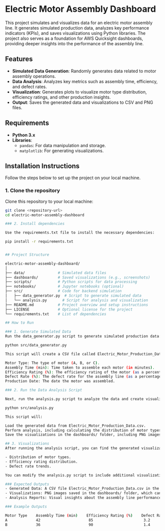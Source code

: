 <!-- # Electric Motor Assembly Dashboard  

This project simulates and visualizes data for an electric motor assembly line. It uses Python for data generation and analysis, and includes dashboards for visualizing key performance indicators (KPIs) like assembly time, efficiency, and defect rates.  

---

## Project Overview  

The purpose of this project is to analyze production trends in an electric motor assembly line by generating and visualizing simulated data. Insights derived from this analysis can help improve production efficiency and identify bottlenecks.  

### Features:  
- Simulated electric motor production data (motor type, assembly time, defect rate, etc.)  
- Visualization of KPIs, including assembly time distribution and efficiency vs. defect rate  
- Easy-to-run scripts for data generation and analysis  

---

## Project Structure  

```plaintext
electric-motor-assembly-dashboard/
│
├── data/               # Simulated data files
├── dashboards/         # Saved visualizations (e.g., screenshots)
├── scripts/            # Python scripts for data processing
├── notebooks/          # Jupyter notebooks (optional)
├── src/                # Code for backend simulation
│   ├── data_generator.py  # Script to generate simulated data
│   └── analysis.py       # Script for analysis and visualization
├── README.md           # Project overview and setup instructions
├── LICENSE             # Optional license for the project
└── requirements.txt    # List of dependencies -->



# Electric Motor Assembly Dashboard

This project simulates and visualizes data for an electric motor assembly line. It generates simulated production data, analyzes key performance indicators (KPIs), and saves visualizations using Python libraries. The project also serves as a foundation for AWS Quicksight dashboards, providing deeper insights into the performance of the assembly line.

## Features

- **Simulated Data Generation**: Randomly generates data related to motor assembly operations.
- **Data Analysis**: Analyzes key metrics such as assembly time, efficiency, and defect rates.
- **Visualization**: Generates plots to visualize motor type distribution, efficiency ratings, and other production insights.
- **Output**: Saves the generated data and visualizations to CSV and PNG files.

## Requirements

- **Python 3.x**
- **Libraries**:
  - `pandas`: For data manipulation and storage.
  - `matplotlib`: For generating visualizations.
  
## Installation Instructions

Follow the steps below to set up the project on your local machine.

### 1. Clone the repository

Clone this repository to your local machine:

```bash
git clone <repository-url>
cd electric-motor-assembly-dashboard

### 2. Install dependencies

Use the requirements.txt file to install the necessary dependencies:

pip install -r requirements.txt


## Project Structure

electric-motor-assembly-dashboard/
│
├── data/               # Simulated data files
├── dashboards/         # Saved visualizations (e.g., screenshots)
├── scripts/            # Python scripts for data processing
├── notebooks/          # Jupyter notebooks (optional)
├── src/                # Code for backend simulation
│   ├── data_generator.py  # Script to generate simulated data
│   └── analysis.py       # Script for analysis and visualization
├── README.md           # Project overview and setup instructions
├── LICENSE             # Optional license for the project
└── requirements.txt    # List of dependencies

## How to Run

### 1. Generate Simulated Data
Run the data_generator.py script to generate simulated production data:

python src/data_generator.py

This script will create a CSV file called Electric_Motor_Production_Data.csv in the data/ folder, containing 100 rows of simulated data about motor assembly operations. It includes columns such as:

Motor Type: The type of motor (A, B, or C).
Assembly Time (min): Time taken to assemble each motor (in minutes).
Efficiency Rating (%): The efficiency rating of the motor (as a percentage).
Defect Rate (%): The defect rate for the assembly line (as a percentage).
Production Date: The date the motor was assembled.

### 2. Run the Data Analysis Script

Next, run the analysis.py script to analyze the data and create visualizations:

python src/analysis.py

This script will:

Load the generated data from Electric_Motor_Production_Data.csv.
Perform analysis, including calculating the distribution of motor types, average efficiency, etc.
Save the visualizations in the dashboards/ folder, including PNG images like motor_type_distribution.png.

## 3. Visualizations
After running the analysis script, you can find the generated visualizations in the dashboards/ folder. These images include:

- Distribution of motor types.
- Efficiency rating distribution.
- Defect rate trends.

You can modify the analysis.py script to include additional visualizations or adjust the existing ones based on your needs.

### Expected Outputs
- Generated Data: A CSV file Electric_Motor_Production_Data.csv in the data/ folder containing the simulated production data.
- Visualizations: PNG images saved in the dashboards/ folder, which can be used for insights and presentations.
- Analysis Reports: Visual insights about the assembly line performance, motor type distribution, defect rates, and efficiency.

### Example Outputs

Motor Type    Assembly Time (min)    Efficiency Rating (%)    Defect Rate (%)    Production Date
A             42                      85                       3.2                2024-01-15
B             36                      90                       1.4                2024-02-20
